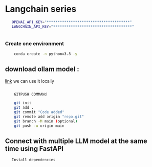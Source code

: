 # Langchain series
```bash
   OPENAI_API_KEY="**************************************"
   LANGCHAIN_API_KEY="************************************"
   
```

### Create one environment

```bash
    conda create -n python=3.8 -y
```

 
## download ollam model : 

[link](https://ollama.com/download/windows)
we can use it locally 


```bash

    GITPUSH COMMANd

    git init
    git add .
    git commit "Code added"
    git remote add origin "repo.git"
    git branch -M main (optional)
    git push -u origin main

```
## Connect with multiple LLM model at the same time using FastAPI

```bash
   Install dependencies 
```
